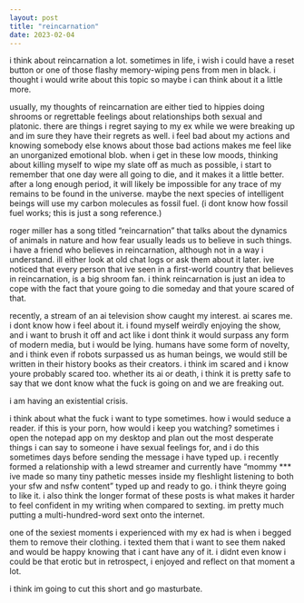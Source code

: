 ```yaml
---
layout: post
title: "reincarnation"
date: 2023-02-04
---
```


i think about reincarnation a lot. sometimes in life, i wish i could have a reset button or one of those flashy memory-wiping pens from men in black. i thought i would write about this topic so maybe i can think about it a little more.

usually, my thoughts of reincarnation are either tied to hippies doing shrooms or regrettable feelings about relationships both sexual and platonic. there are things i regret saying to my ex while we were breaking up and im sure they have their regrets as well. i feel bad about my actions and knowing somebody else knows about those bad actions makes me feel like an unorganized emotional blob. when i get in these low moods, thinking about killing myself to wipe my slate off as much as possible, i start to remember that one day were all going to die, and it makes it a little better. after a long enough period, it will likely be impossible for any trace of my remains to be found in the universe. maybe the next species of intelligent beings will use my carbon molecules as fossil fuel. (i dont know how fossil fuel works; this is just a song reference.)

roger miller has a song titled “reincarnation” that talks about the dynamics of animals in nature and how fear usually leads us to believe in such things. i have a friend who believes in reincarnation, although not in a way i understand. ill either look at old chat logs or ask them about it later. ive noticed that every person that ive seen in a first-world country that believes in reincarnation, is a big shroom fan. i think reincarnation is just an idea to cope with the fact that youre going to die someday and that youre scared of that.

recently, a stream of an ai television show caught my interest. ai scares me. i dont know how i feel about it. i found myself weirdly enjoying the show, and i want to brush it off and act like i dont think it would surpass any form of modern media, but i would be lying. humans have some form of novelty, and i think even if robots surpassed us as human beings, we would still be written in their history books as their creators. i think im scared and i know youre probably scared too. whether its ai or death, i think it is pretty safe to say that we dont know what the fuck is going on and we are freaking out.

i am having an existential crisis.

i think about what the fuck i want to type sometimes. how i would seduce a reader. if this is your porn, how would i keep you watching? sometimes i open the notepad app on my desktop and plan out the most desperate things i can say to someone i have sexual feelings for, and i do this sometimes days before sending the message i have typed up. i recently formed a relationship with a lewd streamer and currently have “mommy *** ive made so many tiny pathetic messes inside my fleshlight listening to both your sfw and nsfw content” typed up and ready to go. i think theyre going to like it. i also think the longer format of these posts is what makes it harder to feel confident in my writing when compared to sexting. im pretty much putting a multi-hundred-word sext onto the internet.

one of the sexiest moments i experienced with my ex had is when i begged them to remove their clothing. i texted them that i want to see them naked and would be happy knowing that i cant have any of it. i didnt even know i could be that erotic but in retrospect, i enjoyed and reflect on that moment a lot.

i think im going to cut this short and go masturbate.
